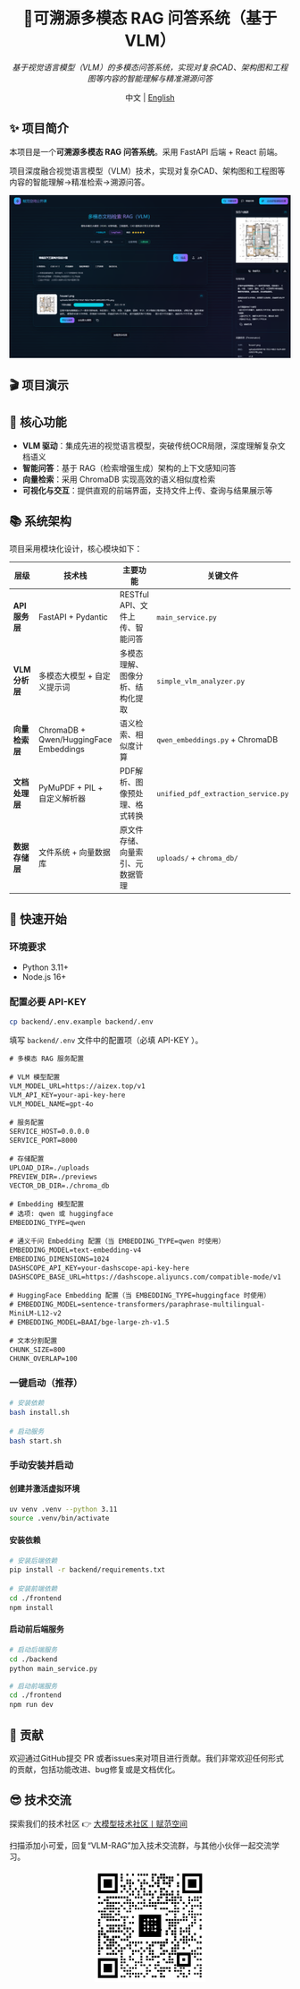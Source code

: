 
<div align="center">
  <h1>🚀可溯源多模态 RAG 问答系统（基于 VLM）</h1>
  <p><em>基于视觉语言模型（VLM）的多模态问答系统，实现对复杂CAD、架构图和工程图等内容的智能理解与精准溯源问答</em></p>
  <span>中文 | <a href="./README.md">English</a></span>
</div>


## ✨ 项目简介

本项目是一个**可溯源多模态 RAG 问答系统**。采用 FastAPI 后端 + React 前端。

项目深度融合视觉语言模型（VLM）技术，实现对复杂CAD、架构图和工程图等内容的智能理解->精准检索->溯源问答。



![项目图片](assets/project.png)



## 🎬 项目演示



## 🎯 核心功能



- **VLM 驱动**：集成先进的视觉语言模型，突破传统OCR局限，深度理解复杂文档语义
- **智能问答**：基于 RAG（检索增强生成）架构的上下文感知问答
- **向量检索**：采用 ChromaDB 实现高效的语义相似度检索
- **可视化与交互**：提供直观的前端界面，支持文件上传、查询与结果展示等



## 📚 系统架构
项目采用模块化设计，核心模块如下：



| 层级 | 技术栈 | 主要功能 | 关键文件 |
|-----|-------|----------|----------|
| **API服务层** | FastAPI + Pydantic | RESTful API、文件上传、智能问答 | `main_service.py` |
| **VLM分析层** | 多模态大模型 + 自定义提示词 | 多模态理解、图像分析、结构化提取 | `simple_vlm_analyzer.py` |
| **向量检索层** | ChromaDB + Qwen/HuggingFace Embeddings | 语义检索、相似度计算 | `qwen_embeddings.py` + ChromaDB |
| **文档处理层** | PyMuPDF + PIL + 自定义解析器 | PDF解析、图像预处理、格式转换 | `unified_pdf_extraction_service.py` |
| **数据存储层** | 文件系统 + 向量数据库 | 原文件存储、向量索引、元数据管理 | `uploads/` + `chroma_db/` |



## 🚀 快速开始

### 环境要求
- Python 3.11+
- Node.js 16+

### 配置必要 API-KEY

```bash
cp backend/.env.example backend/.env
```
填写 `backend/.env` 文件中的配置项（必填 API-KEY ）。
```
# 多模态 RAG 服务配置

# VLM 模型配置
VLM_MODEL_URL=https://aizex.top/v1
VLM_API_KEY=your-api-key-here
VLM_MODEL_NAME=gpt-4o

# 服务配置
SERVICE_HOST=0.0.0.0
SERVICE_PORT=8000

# 存储配置
UPLOAD_DIR=./uploads
PREVIEW_DIR=./previews
VECTOR_DB_DIR=./chroma_db

# Embedding 模型配置
# 选项: qwen 或 huggingface
EMBEDDING_TYPE=qwen

# 通义千问 Embedding 配置（当 EMBEDDING_TYPE=qwen 时使用）
EMBEDDING_MODEL=text-embedding-v4
EMBEDDING_DIMENSIONS=1024
DASHSCOPE_API_KEY=your-dashscope-api-key-here
DASHSCOPE_BASE_URL=https://dashscope.aliyuncs.com/compatible-mode/v1

# HuggingFace Embedding 配置（当 EMBEDDING_TYPE=huggingface 时使用）
# EMBEDDING_MODEL=sentence-transformers/paraphrase-multilingual-MiniLM-L12-v2
# EMBEDDING_MODEL=BAAI/bge-large-zh-v1.5

# 文本分割配置
CHUNK_SIZE=800
CHUNK_OVERLAP=100

```

### 一键启动（推荐）

```bash
# 安装依赖
bash install.sh

# 启动服务
bash start.sh
```

### 手动安装并启动

#### 创建并激活虚拟环境

```bash
uv venv .venv --python 3.11
source .venv/bin/activate

```

#### 安装依赖

```bash
# 安装后端依赖
pip install -r backend/requirements.txt

# 安装前端依赖
cd ./frontend
npm install
```
#### 启动前后端服务

```bash
# 启动后端服务
cd ./backend
python main_service.py
```
```bash
# 启动前端服务
cd ./frontend
npm run dev
```
## 🙈 贡献
欢迎通过GitHub提交 PR 或者issues来对项目进行贡献。我们非常欢迎任何形式的贡献，包括功能改进、bug修复或是文档优化。

## 😎 技术交流
探索我们的技术社区 👉 [大模型技术社区丨赋范空间](https://kq4b3vgg5b.feishu.cn/wiki/JuJSwfbwmiwvbqkiQ7LcN1N1nhd)

扫描添加小可爱，回复“VLM-RAG”加入技术交流群，与其他小伙伴一起交流学习。
<div align="center">
<img src="assets\交流群.jpg" width="200" alt="技术交流群二维码">
<div>

